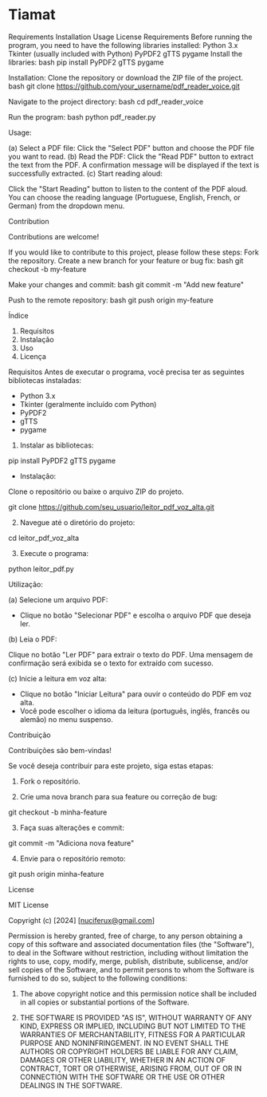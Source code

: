 # Tiamat 

Requirements
Installation
Usage
License
Requirements
Before running the program, you need to have the following libraries installed:
Python 3.x
Tkinter (usually included with Python)
PyPDF2
gTTS
pygame
Install the libraries:
bash
pip install PyPDF2 gTTS pygame

Installation:
Clone the repository or download the ZIP file of the project.
bash
git clone https://github.com/your_username/pdf_reader_voice.git

Navigate to the project directory:
bash
cd pdf_reader_voice

Run the program:
bash
python pdf_reader.py

Usage:

(a) Select a PDF file:
Click the "Select PDF" button and choose the PDF file you want to read.
(b) Read the PDF:
Click the "Read PDF" button to extract the text from the PDF. A confirmation message will be displayed if the text is successfully extracted.
(c) Start reading aloud:

Click the "Start Reading" button to listen to the content of the PDF aloud. You can choose the reading language (Portuguese, English, French, or German) from the dropdown menu.

Contribution

Contributions are welcome!

If you would like to contribute to this project, please follow these steps:
Fork the repository.
Create a new branch for your feature or bug fix:
bash
git checkout -b my-feature

Make your changes and commit:
bash
git commit -m "Add new feature"

Push to the remote repository:
bash
git push origin my-feature

Índice

1. Requisitos
2. Instalação
3. Uso
4. Licença

Requisitos
Antes de executar o programa, você precisa ter as seguintes bibliotecas instaladas:
- Python 3.x
- Tkinter (geralmente incluído com Python)
- PyPDF2
- gTTS
- pygame

1. Instalar as bibliotecas:

pip install PyPDF2 gTTS pygame

- Instalação: 

Clone o repositório ou baixe o arquivo ZIP do projeto.

git clone https://github.com/seu_usuario/leitor_pdf_voz_alta.git

2. Navegue até o diretório do projeto:

cd leitor_pdf_voz_alta

3. Execute o programa:

python leitor_pdf.py

Utilização:


(a) Selecione um arquivo PDF:  

- Clique no botão "Selecionar PDF" e escolha o arquivo PDF que deseja ler. 

(b) Leia o PDF: 

Clique no botão "Ler PDF" para extrair o texto do PDF. Uma mensagem de confirmação será exibida se o texto for extraído com sucesso. 

(c) Inicie a leitura em voz alta: 

- Clique no botão "Iniciar Leitura" para ouvir o conteúdo do PDF em voz alta. 
- Você pode escolher o idioma da leitura (português, inglês, francês ou alemão) no menu suspenso.

Contribuição

Contribuições são bem-vindas! 

Se você deseja contribuir para este projeto, siga estas etapas:

1. Fork o repositório.

2. Crie uma nova branch para sua feature ou correção de bug:

git checkout -b minha-feature

3. Faça suas alterações e commit:

git commit -m "Adiciona nova feature"

4. Envie para o repositório remoto:

git push origin minha-feature

License

MIT License

Copyright (c) [2024] [nuciferux@gmail.com]

Permission is hereby granted, free of charge, to any person obtaining a copy of this software and associated documentation files (the "Software"), to deal in the Software without restriction, including without limitation the rights to use, copy, modify, merge, publish, distribute, sublicense, and/or sell copies of the Software, and to permit persons to whom the Software is furnished to do so, subject to the following conditions:

1. The above copyright notice and this permission notice shall be included in all copies or substantial portions of the Software.

2. THE SOFTWARE IS PROVIDED "AS IS", WITHOUT WARRANTY OF ANY KIND, EXPRESS OR IMPLIED, INCLUDING BUT NOT LIMITED TO THE WARRANTIES OF MERCHANTABILITY, FITNESS FOR A PARTICULAR PURPOSE AND NONINFRINGEMENT. IN NO EVENT SHALL THE AUTHORS OR COPYRIGHT HOLDERS BE LIABLE FOR ANY CLAIM, DAMAGES OR OTHER LIABILITY, WHETHER IN AN ACTION OF CONTRACT, TORT OR OTHERWISE, ARISING FROM, OUT OF OR IN CONNECTION WITH THE SOFTWARE OR THE USE OR OTHER DEALINGS IN THE SOFTWARE.




